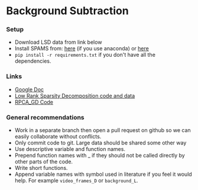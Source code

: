 # Background Subtraction
### Setup
  * Download LSD data from link below
  * Install SPAMS from: [here](https://github.com/conda-forge/python-spams-feedstock) (if you use anaconda) or [here](http://spams-devel.gforge.inria.fr/downloads.html)
  * `pip install -r requirements.txt` if you don't have all the dependencies.

### Links
  * [Google Doc](https://docs.google.com/document/d/1J9UBF9qWj5F0dgwaR13iziSsxwNf4S1EjGhgPV-Wc1g/edit)
  * [Low Rank Sparsity Decomposition code and data](http://www.ee.oulu.fi/~xliu/research/lsd/LSD.html)
  * [RPCA_GD Code](http://www.yixinyang.org/code/RPCA_GD.zip)

### General recommendations
  * Work in a separate branch then open a pull request on github so we can easily collaborate without conflicts.
  * Only commit code to git. Large data should be shared some other way
  * Use descriptive variable and function names.
  * Prepend function names with _ if they should not be called directly by other parts of the code.
  * Write short functions.
  * Append variable names with symbol used in literature if you feel it would help. For example `video_frames_D` or `background_L`.
